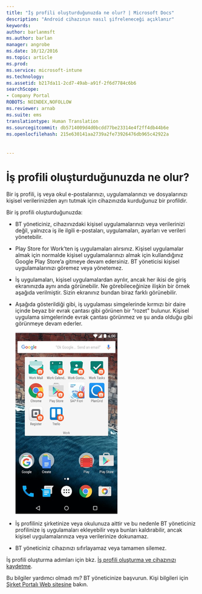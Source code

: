 ```yaml
---
title: "İş profili oluşturduğunuzda ne olur? | Microsoft Docs"
description: "Android cihazının nasıl şifreleneceği açıklanır"
keywords: 
author: barlanmsft
ms.author: barlan
manager: angrobe
ms.date: 10/12/2016
ms.topic: article
ms.prod: 
ms.service: microsoft-intune
ms.technology: 
ms.assetid: b217da11-2cd7-49ab-a91f-2f6d7784c6b6
searchScope:
- Company Portal
ROBOTS: NOINDEX,NOFOLLOW
ms.reviewer: arnab
ms.suite: ems
translationtype: Human Translation
ms.sourcegitcommit: db5714009d4d0bcdd77be23314e4f2ff4db44b6e
ms.openlocfilehash: 215e630141aa2739a2fe73926476db965c42922a


---
```



# <a name="what-happens-when-you-create-a-work-profile"></a>İş profili oluşturduğunuzda ne olur?

Bir iş profili, iş veya okul e-postalarınızı, uygulamalarınızı ve dosyalarınızı kişisel verilerinizden ayrı tutmak için cihazınızda kurduğunuz bir profildir.

Bir iş profili oluşturduğunuzda:

- BT yöneticiniz, cihazınızdaki kişisel uygulamalarınızı veya verilerinizi değil, yalnızca iş ile ilgili e-postaları, uygulamaları, ayarları ve verileri yönetebilir.

- Play Store for Work’ten iş uygulamaları alırsınız. Kişisel uygulamalar almak için normalde kişisel uygulamalarınızı almak için kullandığınız Google Play Store’a gitmeye devam edersiniz. BT yöneticisi kişisel uygulamalarınızı göremez veya yönetemez.

- İş uygulamaları, kişisel uygulamalardan ayrılır, ancak her ikisi de giriş ekranınızda aynı anda görünebilir. Ne görebileceğinize ilişkin bir örnek aşağıda verilmiştir. Sizin ekranınız bundan biraz farklı görünebilir.

- Aşağıda gösterildiği gibi, iş uygulaması simgelerinde kırmızı bir daire içinde beyaz bir evrak çantası gibi görünen bir “rozet" bulunur. Kişisel uygulama simgelerinde evrak çantası görünmez ve şu anda olduğu gibi görünmeye devam ederler.

    ![Android Play Store for Work](./media/afw-google-play-store-for-work.png)

- İş profiliniz şirketinize veya okulunuza aittir ve bu nedenle BT yöneticiniz profilinize iş uygulamaları ekleyebilir veya bunları kaldırabilir, ancak kişisel uygulamalarınıza veya verilerinize dokunamaz.
- BT yöneticiniz cihazınızı sıfırlayamaz veya tamamen silemez.

İş profili oluşturma adımları için bkz. [İş profili oluşturma ve cihazınızı kaydetme](create-a-work-profile-and-enroll-your-device-in-intune-android.md).

Bu bilgiler yardımcı olmadı mı? BT yöneticinize başvurun. Kişi bilgileri için [Şirket Portalı Web sitesine](http://portal.manage.microsoft.com) bakın.



<!--HONumber=Dec16_HO3-->


